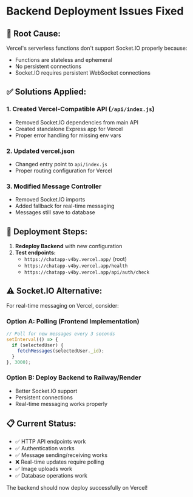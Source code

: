 # Backend Deployment Issues Fixed

## 🔧 **Root Cause:**
Vercel's serverless functions don't support Socket.IO properly because:
- Functions are stateless and ephemeral
- No persistent connections 
- Socket.IO requires persistent WebSocket connections

## ✅ **Solutions Applied:**

### 1. **Created Vercel-Compatible API** (`/api/index.js`)
- Removed Socket.IO dependencies from main API
- Created standalone Express app for Vercel
- Proper error handling for missing env vars

### 2. **Updated vercel.json**
- Changed entry point to `api/index.js`
- Proper routing configuration for Vercel

### 3. **Modified Message Controller**
- Removed Socket.IO imports
- Added fallback for real-time messaging
- Messages still save to database

## 🚀 **Deployment Steps:**

1. **Redeploy Backend** with new configuration
2. **Test endpoints:**
   - `https://chatapp-v4by.vercel.app/` (root)
   - `https://chatapp-v4by.vercel.app/health`
   - `https://chatapp-v4by.vercel.app/api/auth/check`

## ⚠️ **Socket.IO Alternative:**

For real-time messaging on Vercel, consider:

### Option A: Polling (Frontend Implementation)
```javascript
// Poll for new messages every 3 seconds
setInterval(() => {
  if (selectedUser) {
    fetchMessages(selectedUser._id);
  }
}, 3000);
```

### Option B: Deploy Backend to Railway/Render
- Better Socket.IO support
- Persistent connections
- Real-time messaging works properly

## 📋 **Current Status:**
- ✅ HTTP API endpoints work
- ✅ Authentication works  
- ✅ Message sending/receiving works
- ❌ Real-time updates require polling
- ✅ Image uploads work
- ✅ Database operations work

The backend should now deploy successfully on Vercel!
